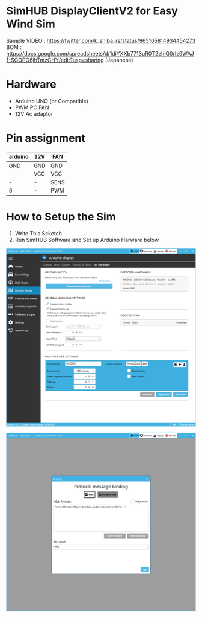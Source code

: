 # SimHUB DisplayClientV2 for Easy Wind Sim
Sample VIDEO : https://twitter.com/k_shiba_rs/status/965105814934454273  
BOM : https://docs.google.com/spreadsheets/d/1diYXXb7713uR0T2zhjQ0rlz9WAJ1-SGOPO6jhTmzCHY/edit?usp=sharing (Japanese)

# Hardware
- Arduino UNO (or Compatible)  
- PWM PC FAN  
- 12V Ac adaptor  

# Pin assignment  
|arduino|12V|FAN|
|---|---|---|
|GND|GND|GND|
|-|VCC|VCC|
|-|-|SENS|
|6|-|PWM|

# How to Setup the Sim
1. Write This Scketch
2. Run SimHUB Software and Set up Arduino Harware below

![Setup](WindSimSetup1.png)

![Setup2](WindSimSetUp2.png)
